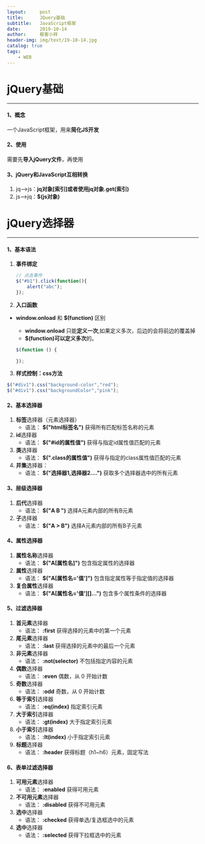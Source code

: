 ```yaml
---
layout:     post                    
title:      JQuery基础
subtitle:   JavaScript框架               
date:       2019-10-14               
author:     极客小祥                      
header-img: img/text/19-10-14.jpg   
catalog: true              
tags:                                
    - WEB
---
```


# jQuery基础
<hr/>

#### 1、概念
一个JavaScript框架，用来**简化JS开发**

#### 2、使用
需要先**导入jQuery文件**，再使用

#### 3、jQuery和JavaScript**互相转换**
1. jq-->js：**jq对象\[索引\]**或者使用**jq对象.get(索引)**
2. js-->jq：**$(js对象)**

# jQuery选择器
<hr/>

#### 1、基本语法
1. **事件绑定**
    ```javascript
    // 点击事件
    $("#b1").click(function(){
        alert("abc");
    });
    ```
2. **入口函数**
* **window.onload**  和 **$(function)** 区别
    * **window.onload** 只能**定义一次**,如果定义多次，后边的会将前边的覆盖掉
    * **$(function)**可以**定义多次**的。

    ```javascript
    $(function () {
            
    });
    ```

3. **样式控制：css方法**
```javascript
$("#div1").css("background-color","red");
$("#div1").css("backgroundColor","pink");
```

#### 2、基本选择器
1. **标签**选择器（元素选择器）
    * 语法： **$("html标签名")** 获得所有匹配标签名称的元素
2. **id**选择器 
    * 语法： **$("#id的属性值")** 获得与指定id属性值匹配的元素
3. **类**选择器
    * 语法： **$(".class的属性值")** 获得与指定的class属性值匹配的元素
4. **并集**选择器：
    * 语法： **$("选择器1,选择器2....")** 获取多个选择器选中的所有元素

#### 3、层级选择器
1. **后代**选择器
    * 语法： **$("A B ")** 选择A元素内部的所有B元素		
2. **子**选择器
    * 语法： **$("A > B")** 选择A元素内部的所有B子元素

#### 4、属性选择器
1. **属性名称**选择器 
    * 语法： **$("A\[属性名\]")** 包含指定属性的选择器
2. **属性**选择器
    * 语法： **$("A\[属性名='值'\]")** 包含指定属性等于指定值的选择器
3. **复合属性**选择器
    * 语法： **$("A\[属性名='值'\]\[\]...")** 包含多个属性条件的选择器

#### 5、过滤选择器
1. **首元素**选择器 
    * 语法： **:first** 获得选择的元素中的第一个元素
2. **尾元素**选择器 
    * 语法： **:last** 获得选择的元素中的最后一个元素
3. **非元素**选择器
    * 语法： **:not(selector)** 不包括指定内容的元素
4. **偶数**选择器
    * 语法： **:even** 偶数，从 0 开始计数
5. **奇数**选择器
    * 语法： **:odd** 奇数，从 0 开始计数
6. **等于索引**选择器
    * 语法： **:eq(index)** 指定索引元素
7. **大于索引**选择器 
    * 语法： **:gt(index)** 大于指定索引元素
8. **小于索引**选择器 
    * 语法： **:lt(index)** 小于指定索引元素
9. **标题**选择器
    * 语法： **:header** 获得标题（h1~h6）元素，固定写法

#### 6、表单过滤选择器
1. **可用元素**选择器 
    * 语法： **:enabled** 获得可用元素
2. **不可用元素**选择器 
    * 语法： **:disabled** 获得不可用元素
3. **选中**选择器 
    * 语法： **:checked** 获得单选/复选框选中的元素
4. **选中**选择器 
    * 语法： **:selected** 获得下拉框选中的元素